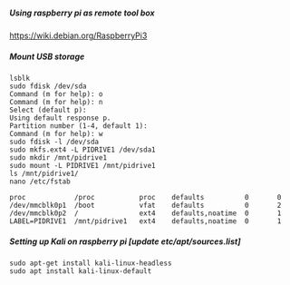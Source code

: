 ##### Using raspberry pi as remote tool box

https://wiki.debian.org/RaspberryPi3

##### Mount USB storage
```
lsblk
sudo fdisk /dev/sda
Command (m for help): o
Command (m for help): n
Select (default p): 
Using default response p.
Partition number (1-4, default 1): 
Command (m for help): w
sudo fdisk -l /dev/sda
sudo mkfs.ext4 -L PIDRIVE1 /dev/sda1
sudo mkdir /mnt/pidrive1
sudo mount -L PIDRIVE1 /mnt/pidrive1
ls /mnt/pidrive1/
nano /etc/fstab

proc            /proc           proc    defaults          0       0
/dev/mmcblk0p1  /boot           vfat    defaults          0       2
/dev/mmcblk0p2  /               ext4    defaults,noatime  0       1
LABEL=PIDRIVE1  /mnt/pidrive1   ext4    defaults,noatime  0       1
```

##### Setting up Kali on raspberry pi [update etc/apt/sources.list]

```
sudo apt-get install kali-linux-headless
sudo apt install kali-linux-default
```



